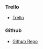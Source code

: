 ### Trello
 - [Trello](https://trello.com/invite/b/cy05tfvJ/ATTIda176fb20263fd04f2c887d6327f46ed56E0CC31/team-vader-401n5-final)
### Github
 - [Github Repo](https://github.com/orgs/TEAMV4D3R/repositories)
